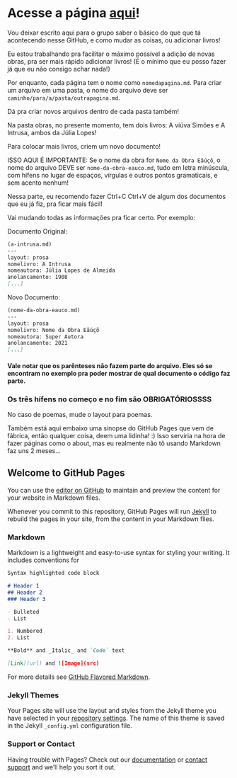 # Acesse a página [aqui](https://elas-na-literatura.github.io)!

Vou deixar escrito aqui para o grupo saber o básico do que que tá acontecendo nesse GitHub, e como mudar as coisas, ou adicionar livros!

Eu estou trabalhando pra facilitar o máximo possível a adição de novas obras, pra ser mais rápido adicionar livros! (É o mínimo que eu posso fazer já que eu não consigo achar nada!)

Por enquanto, cada página tem o nome como ```nomedapagina.md```. Para criar um arquivo em uma pasta, o nome do arquivo deve ser ```caminho/para/a/pasta/outrapagina.md```.

Dá pra criar novos arquivos dentro de cada pasta também!

Na pasta obras, no presente momento, tem dois livros: A viúva Simões e A Intrusa, ambos da Júlia Lopes!

Para colocar mais livros, criem um novo documento!

ISSO AQUI É IMPORTANTE: Se o nome da obra for ```Nome da Obra Eãúçõ```, o nome do arquivo DEVE ser ```nome-da-obra-eauco.md```, tudo em letra minúscula, com hífens no lugar de espaços, vírgulas e outros pontos gramaticais, e sem acento nenhum!

Nessa parte, eu recomendo fazer Ctrl+C Ctrl+V de algum dos documentos que eu já fiz, pra ficar mais fácil!

Vai mudando todas as informações pra ficar certo. Por exemplo:

Documento Original:
```markdown
(a-intrusa.md)
---
layout: prosa
nomelivro: A Intrusa
nomeautora: Júlia Lopes de Almeida
anolancamento: 1908
[...]
```

Novo Documento:
```markdown
(nome-da-obra-eauco.md)
---
layout: prosa
nomelivro: Nome da Obra Eãúçõ
nomeautora: Super Autora
anolancamento: 2021
[...]
```

#### Vale notar que os parênteses não fazem parte do arquivo. Eles só se encontram no exemplo pra poder mostrar de qual documento o código faz parte.
### Os três hífens no começo e no fim são OBRIGATÓRIOSSSS

No caso de poemas, mude o layout para poemas.

Também está aqui embaixo uma sinopse do GitHub Pages que vem de fábrica, então qualquer coisa, deem uma lidinha! :)
Isso serviria na hora de fazer páginas como o about, mas eu realmente não tô usando Markdown faz uns 2 meses...

## Welcome to GitHub Pages

You can use the [editor on GitHub](https://github.com/projetosteams/projetosteams.github.io/edit/master/README.md) to maintain and preview the content for your website in Markdown files.

Whenever you commit to this repository, GitHub Pages will run [Jekyll](https://jekyllrb.com/) to rebuild the pages in your site, from the content in your Markdown files.

### Markdown

Markdown is a lightweight and easy-to-use syntax for styling your writing. It includes conventions for

```markdown
Syntax highlighted code block

# Header 1
## Header 2
### Header 3

- Bulleted
- List

1. Numbered
2. List

**Bold** and _Italic_ and `Code` text

[Link](url) and ![Image](src)
```

For more details see [GitHub Flavored Markdown](https://guides.github.com/features/mastering-markdown/).

### Jekyll Themes

Your Pages site will use the layout and styles from the Jekyll theme you have selected in your [repository settings](https://github.com/projetosteams/projetosteams.github.io/settings). The name of this theme is saved in the Jekyll `_config.yml` configuration file.

### Support or Contact

Having trouble with Pages? Check out our [documentation](https://help.github.com/categories/github-pages-basics/) or [contact support](https://github.com/contact) and we’ll help you sort it out.

